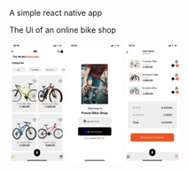 A simple react native app

The Ui of an online bike shop


<img src="shared/IMG_9957.PNG" width="100">

<img src="shared/IMG_9958.PNG" width="100">

<img src="shared/IMG_9959.PNG" width="100">